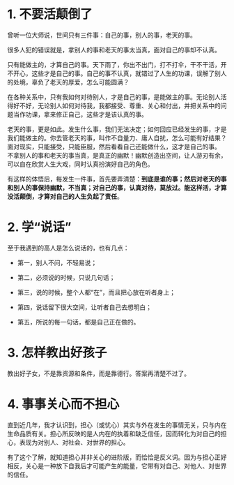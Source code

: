 # 1. 不要活颠倒了

曾听一位大师说，世间只有三件事：自己的事，别人的事，老天的事。

很多人犯的错误就是，拿别人的事和老天的事太当真，面对自己的事却不认真。

只有能做主的，才算自己的事。天下雨了，你出不出门，打不打伞，干不干活，开不开心，这些才是自己的事。自己的事不认真，就错过了人生的功课，误解了别人的处境，辜负了老天的厚爱，怎么可能圆满？

在各种关系中，只有我如何对待别人，才是自己的事，是能做主的事。无论别人活得好不好，无论别人如何对待我，我都接受、尊重、关心和付出，并把关系中的问题当作功课，拿来修正自己，这些才是该认真的事。

老天的事，更是如此。发生什么事，我们无法决定；如何回应已经发生的事，才是我们能做主的。你去管老天的事，叫作不自量力、庸人自扰，怎么可能有好结果？面对现实，只能接受，只能臣服，然后看看自己还能做什么，这才是自己的事。
不拿别人的事和老天的事当真，是真正的幽默！幽默创造出空间，让人游刃有余，可以自在欣赏人生大戏，同时认真扮演好自己的角色。

有这样的体悟后，每发生一件事，首先要弄清楚：**到底是谁的事；然后对老天的事和别人的事保持幽默，不当真；对自己的事，认真对待，莫放过。能这样活，才算没活颠倒，才算对自己的人生负起了责任**。

# 2. 学“说话”

至于我遇到的高人是怎么说话的，也有几点：

- 第一，别人不问，不轻易说；

- 第二，必须说的时候，只说几句话；

- 第三，说的时候，整个人都“在”，而且把心放在听者身上；

- 第四，说话留下很大空间，让听者自己去想明白；

- 第五，所说的每一句话，都是自己正在做的。

# 3. 怎样教出好孩子

教出好子女，不是靠资源和条件，而是靠德行。答案再清楚不过了。

# 4. 事事关心而不担心

直到近几年，我才认识到，担心（或忧心）其实与外在发生的事情无关，只与内在生命品质有关。担心所反映的是人内在的执着和缺乏信任，因而转化为对自己的担心，表现为对别人、对社会、对世界的担心。

有了这个了解，就知道担心并非关心的进阶版，而恰恰是反义词。因为与担心正好相反，关心是一种放下自我后才可能产生的能量，它带有对自己、对他人、对世界的信任。
